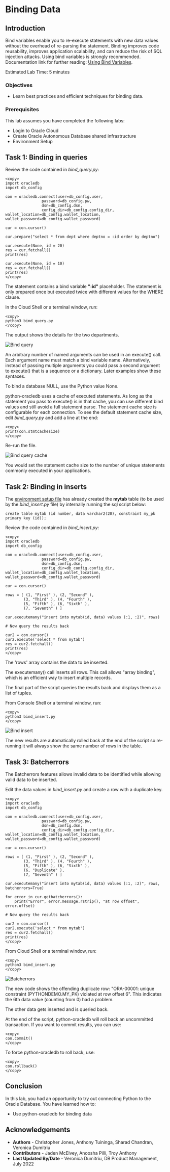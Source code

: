 # Binding Data

## Introduction

Bind variables enable you to re-execute statements with new data values without the overhead of re-parsing the statement. Binding improves code reusability, improves application scalability, and can reduce the risk of SQL injection attacks. Using bind variables is strongly recommended. Documentation link for further reading: [Using Bind Variables](https://python-oracledb.readthedocs.io/en/latest/user_guide/bind.html).

Estimated Lab Time: 5 minutes

### Objectives

*  Learn best practices and efficient techniques for binding data.

### Prerequisites

This lab assumes you have completed the following labs:
* Login to Oracle Cloud
* Create Oracle Autonomous Database shared infrastructure
* Environment Setup

## Task 1: Binding in queries

Review the code contained in *bind\_query.py*:

````
<copy>
import oracledb
import db_config

con = oracledb.connect(user=db_config.user,
                password=db_config.pw, 
                dsn=db_config.dsn, 
                config_dir=db_config.config_dir, wallet_location=db_config.wallet_location, wallet_password=db_config.wallet_password)
    
cur = con.cursor()

cur.prepare("select * from dept where deptno = :id order by deptno")

cur.execute(None, id = 20)
res = cur.fetchall()
print(res)

cur.execute(None, id = 10)
res = cur.fetchall()
print(res)
</copy>
````

The statement contains a bind variable **":id"** placeholder. The statement is only prepared once but executed twice with different values for the WHERE clause.

In the Cloud Shell or a terminal window, run:

````
<copy>
python3 bind_query.py
</copy>
````

The output shows the details for the two departments.

![Bind query](./images/bind_query_1.png " " )

An arbitrary number of named arguments can be used in an execute() call. Each argument name must match a bind variable name. Alternatively, instead of passing multiple arguments you could pass a second argument to execute() that is a sequence or a dictionary. Later examples show these syntaxes.
    
To bind a database NULL, use the Python value None.
    
python-oracledb uses a cache of executed statements. As long as the statement you pass to execute() is in that cache, you can use different bind values and still avoid a full statement parse. The statement cache size is configurable for each connection. To see the default statement cache size, edit *bind\_query.py* and add a line at the end:

````
<copy>
print(con.stmtcachesize)
</copy>
````
    
Re-run the file. 
    
![Bind query cache](./images/bind_query.png " " )

You would set the statement cache size to the number of unique statements commonly executed in your applications.

## Task 2:  Binding in inserts
    
The [environment setup file](https://oracle.github.io/python-oracledb/samples/tutorial/Python-and-Oracle-Database-The-New-Wave-of-Scripting.html#installsampleenv) has already created the **mytab** table (to be used by the *bind\_insert.py* file) by internally running the sql script below:

````
create table mytab (id number, data varchar2(20), constraint my_pk primary key (id));
````

Review the code contained in *bind\_insert.py*:

````
<copy>
import oracledb
import db_config

con = oracledb.connect(user=db_config.user,
                password=db_config.pw, 
                dsn=db_config.dsn, 
                config_dir=db_config.config_dir, wallet_location=db_config.wallet_location, wallet_password=db_config.wallet_password)   
    
cur = con.cursor()

rows = [ (1, "First" ), (2, "Second" ),
        (3, "Third" ), (4, "Fourth" ),
        (5, "Fifth" ), (6, "Sixth" ),
        (7, "Seventh" ) ]

cur.executemany("insert into mytab(id, data) values (:1, :2)", rows)

# Now query the results back

cur2 = con.cursor()
cur2.execute('select * from mytab')
res = cur2.fetchall()
print(res)
</copy>
````

The 'rows' array contains the data to be inserted.

The executemany() call inserts all rows. This call allows "array binding", which is an efficient way to insert multiple records.

The final part of the script queries the results back and displays them as a list of tuples.

From Console Shell or a terminal window, run:

````
<copy>
python3 bind_insert.py
</copy>
````

![Bind insert](./images/bind_insert.png " ")

The new results are automatically rolled back at the end of the script so re-running it will always show the same number of rows in the table.

## Task 3:  Batcherrors

The Batcherrors features allows invalid data to be identified while allowing valid data to be inserted.

Edit the data values in *bind\_insert.py* and create a row with a duplicate key.

````
<copy>
import oracledb
import db_config

con = oracledb.connect(user=db_config.user,
                password=db_config.pw, 
                dsn=db_config.dsn, 
                config_dir=db_config.config_dir, wallet_location=db_config.wallet_location, wallet_password=db_config.wallet_password)    

cur = con.cursor()

rows = [ (1, "First" ), (2, "Second" ),
        (3, "Third" ), (4, "Fourth" ),
        (5, "Fifth" ), (6, "Sixth" ),
        (6, "Duplicate" ),
        (7, "Seventh" ) ]
            
cur.executemany("insert into mytab(id, data) values (:1, :2)", rows, batcherrors=True)

for error in cur.getbatcherrors():
    print("Error", error.message.rstrip(), "at row offset", error.offset)

# Now query the results back

cur2 = con.cursor()
cur2.execute('select * from mytab')
res = cur2.fetchall()
print(res)
</copy>
````

From Cloud Shell or a terminal window, run:

````
<copy>
python3 bind_insert.py
</copy>
````
    
![Batcherrors](./images/bind_insert1.png " ")

The new code shows the offending duplicate row: "ORA-00001: unique constraint (PYTHONDEMO.MY_PK) violated at row offset 6". This indicates the 6th data value (counting from 0) had a problem.
    
The other data gets inserted and is queried back.
    
At the end of the script, python-oracledb will roll back an uncommitted transaction. If you want to commit results, you can use:

````
<copy>
con.commit()
</copy>
````

To force python-oracledb to roll back, use:

````
<copy>
con.rollback()
</copy>
````

## Conclusion

In this lab, you had an opportunity to try out connecting Python to the Oracle Database.
You have learned how to:
* Use python-oracledb for binding data

## Acknowledgements

* **Authors** - Christopher Jones, Anthony Tuininga, Sharad Chandran, Veronica Dumitriu
* **Contributors** - Jaden McElvey, Anoosha Pilli, Troy Anthony
* **Last Updated By/Date** - Veronica Dumitriu, DB Product Management, July 2022